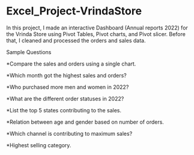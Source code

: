 # Excel_Project-VrindaStore

In this project, I made an interactive Dashboard (Annual reports 2022) for the Vrinda Store using Pivot Tables, Pivot charts, and Pivot slicer. Before that, I cleaned and processed the orders and sales data.

Sample Questions

*Compare the sales and orders using a single chart.

*Which month got the highest sales and orders?

*Who purchased more men and women in 2022?

*What are the different order statuses in 2022?

*List the top 5 states contributing to the sales.

*Relation between age and gender based on number of orders.

*Which channel is contributing to maximum sales?

*Highest selling category.
